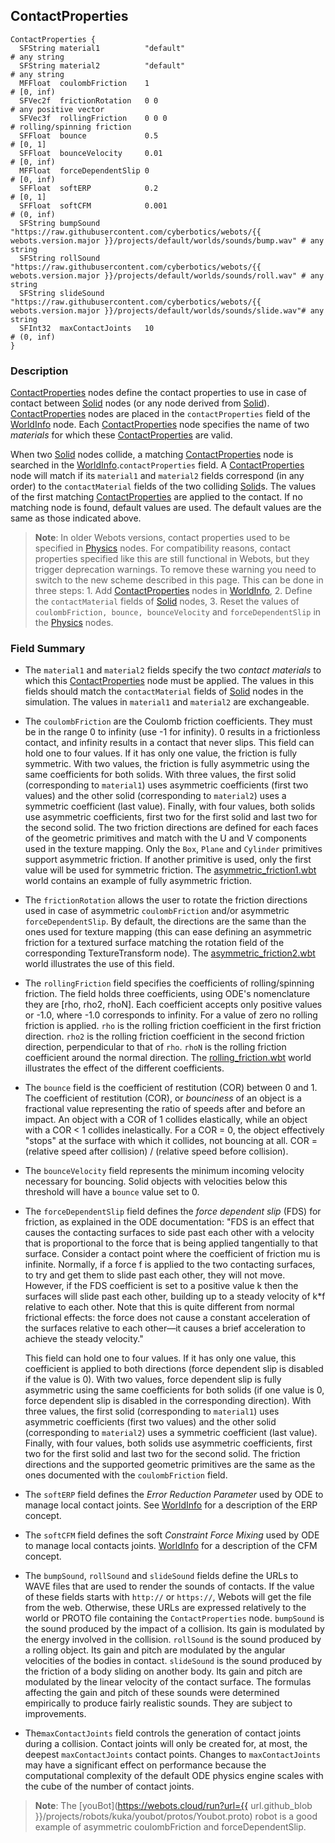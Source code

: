 ## ContactProperties

```
ContactProperties {
  SFString material1          "default"                                                                                             # any string
  SFString material2          "default"                                                                                             # any string
  MFFloat  coulombFriction    1                                                                                                     # [0, inf)
  SFVec2f  frictionRotation   0 0                                                                                                   # any positive vector
  SFVec3f  rollingFriction    0 0 0                                                                                                 # rolling/spinning friction
  SFFloat  bounce             0.5                                                                                                   # [0, 1]
  SFFloat  bounceVelocity     0.01                                                                                                  # [0, inf)
  MFFloat  forceDependentSlip 0                                                                                                     # [0, inf)
  SFFloat  softERP            0.2                                                                                                   # [0, 1]
  SFFloat  softCFM            0.001                                                                                                 # (0, inf)
  SFString bumpSound          "https://raw.githubusercontent.com/cyberbotics/webots/{{ webots.version.major }}/projects/default/worlds/sounds/bump.wav" # any string
  SFString rollSound          "https://raw.githubusercontent.com/cyberbotics/webots/{{ webots.version.major }}/projects/default/worlds/sounds/roll.wav" # any string
  SFString slideSound         "https://raw.githubusercontent.com/cyberbotics/webots/{{ webots.version.major }}/projects/default/worlds/sounds/slide.wav"# any string
  SFInt32  maxContactJoints   10                                                                                                    # (0, inf)
}
```

### Description

[ContactProperties](#contactproperties) nodes define the contact properties to use in case of contact between [Solid](solid.md) nodes (or any node derived from [Solid](solid.md)).
[ContactProperties](#contactproperties) nodes are placed in the `contactProperties` field of the [WorldInfo](worldinfo.md) node.
Each [ContactProperties](#contactproperties) node specifies the name of two *materials* for which these [ContactProperties](#contactproperties) are valid.

When two [Solid](solid.md) nodes collide, a matching [ContactProperties](#contactproperties) node is searched in the [WorldInfo](worldinfo.md).`contactProperties` field.
A [ContactProperties](#contactproperties) node will match if its `material1` and `material2` fields correspond (in any order) to the `contactMaterial` fields of the two colliding [Solid](solid.md)s.
The values of the first matching [ContactProperties](#contactproperties) are applied to the contact.
If no matching node is found, default values are used.
The default values are the same as those indicated above.

> **Note**: In older Webots versions, contact properties used to be specified in [Physics](physics.md) nodes.
For compatibility reasons, contact properties specified like this are still functional in Webots, but they trigger deprecation warnings.
To remove these warning you need to switch to the new scheme described in this page.
This can be done in three steps: 1.
Add [ContactProperties](#contactproperties) nodes in [WorldInfo](worldinfo.md), 2.
Define the `contactMaterial` fields of [Solid](solid.md) nodes, 3.
Reset the values of `coulombFriction, bounce, bounceVelocity` and `forceDependentSlip` in the [Physics](physics.md) nodes.

### Field Summary

- The `material1` and `material2` fields specify the two *contact materials* to which this [ContactProperties](#contactproperties) node must be applied.
The values in this fields should match the `contactMaterial` fields of [Solid](solid.md) nodes in the simulation.
The values in `material1` and `material2` are exchangeable.

- The `coulombFriction` are the Coulomb friction coefficients.
They must be in the range 0 to infinity (use -1 for infinity).
0 results in a frictionless contact, and infinity results in a contact that never slips.
This field can hold one to four values.
If it has only one value, the friction is fully symmetric.
With two values, the friction is fully asymmetric using the same coefficients for both solids.
With three values, the first solid (corresponding to `material1`) uses asymmetric coefficients (first two values) and the other solid (corresponding to `material2`) uses a symmetric coefficient (last value).
Finally, with four values, both solids use asymmetric coefficients, first two for the first solid and last two for the second solid.
The two friction directions are defined for each faces of the geometric primitives and match with the U and V components used in the texture mapping.
Only the `Box`, `Plane` and `Cylinder` primitives support asymmetric friction.
If another primitive is used, only the first value will be used for symmetric friction.
The [asymmetric\_friction1.wbt](../guide/samples-howto.md#asymmetric_friction1-wbt) world contains an example of fully asymmetric friction.

- The `frictionRotation` allows the user to rotate the friction directions used in case of asymmetric `coulombFriction` and/or asymmetric `forceDependentSlip`.
By default, the directions are the same than the ones used for texture mapping (this can ease defining an asymmetric friction for a textured surface matching the rotation field of the corresponding TextureTransform node).
The [asymmetric\_friction2.wbt](../guide/samples-howto.md#asymmetric_friction2-wbt) world illustrates the use of this field.

- The `rollingFriction` field specifies the coefficients of rolling/spinning friction.
The field holds three coefficients, using ODE's nomenclature they are [rho, rho2, rhoN].
Each coefficient accepts only positive values or -1.0, where -1.0 corresponds to infinity.
For a value of zero no rolling friction is applied.
`rho` is the rolling friction coefficient in the first friction direction.
`rho2` is the rolling friction coefficient in the second friction direction, perpendicular to that of `rho`.
`rhoN` is the rolling friction coefficient around the normal direction.
The [rolling\_friction.wbt](../guide/samples-howto.md#rolling_friction-wbt) world illustrates the effect of the different coefficients.

- The `bounce` field is the coefficient of restitution (COR) between 0 and 1.
The coefficient of restitution (COR), or *bounciness* of an object is a fractional value representing the ratio of speeds after and before an impact.
An object with a COR of 1 collides elastically, while an object with a COR < 1 collides inelastically.
For a COR = 0, the object effectively "stops" at the surface with which it collides, not bouncing at all.
COR = (relative speed after collision) / (relative speed before collision).

- The `bounceVelocity` field represents the minimum incoming velocity necessary for bouncing.
Solid objects with velocities below this threshold will have a `bounce` value set to 0.

- The `forceDependentSlip` field defines the *force dependent slip* (FDS) for friction, as explained in the ODE documentation: "FDS is an effect that causes the contacting surfaces to side past each other with a velocity that is proportional to the force that is being applied tangentially to that surface.
Consider a contact point where the coefficient of friction mu is infinite.
Normally, if a force f is applied to the two contacting surfaces, to try and get them to slide past each other, they will not move.
However, if the FDS coefficient is set to a positive value k then the surfaces will slide past each other, building up to a steady velocity of k*f relative to each other.
Note that this is quite different from normal frictional effects: the force does not cause a constant acceleration of the surfaces relative to each other&mdash;it causes a brief acceleration to achieve the steady velocity."

    This field can hold one to four values. If it has only one value, this
    coefficient is applied to both directions (force dependent slip is disabled if
    the value is 0). With two values, force dependent slip is fully asymmetric using
    the same coefficients for both solids (if one value is 0, force dependent slip
    is disabled in the corresponding direction). With three values, the first solid
    (corresponding to `material1`) uses asymmetric coefficients (first two values)
    and the other solid (corresponding to `material2`) uses a symmetric coefficient
    (last value). Finally, with four values, both solids use asymmetric
    coefficients, first two for the first solid and last two for the second solid.
    The friction directions and the supported geometric primitives are the same as
    the ones documented with the `coulombFriction` field.

- The `softERP` field defines the *Error Reduction Parameter* used by ODE to manage local contact joints.
See [WorldInfo](worldinfo.md) for a description of the ERP concept.

- The `softCFM` field defines the soft *Constraint Force Mixing* used by ODE to manage local contacts joints.
[WorldInfo](worldinfo.md) for a description of the CFM concept.

- The `bumpSound`, `rollSound` and `slideSound` fields define the URLs to WAVE files that are used to render the sounds of contacts.
If the value of these fields starts with `http://` or `https://`, Webots will get the file from the web.
Otherwise, these URLs are expressed relatively to the world or PROTO file containing the `ContactProperties` node.
`bumpSound` is the sound produced by the impact of a collision.
Its gain is modulated by the energy involved in the collision.
`rollSound` is the sound produced by a rolling object.
Its gain and pitch are modulated by the angular velocities of the bodies in contact.
`slideSound` is the sound produced by the friction of a body sliding on another body.
Its gain and pitch are modulated by the linear velocity of the contact surface.
The formulas affecting the gain and pitch of these sounds were determined empirically to produce fairly realistic sounds.
They are subject to improvements.

- The`maxContactJoints` field controls the generation of contact joints during a collision.
Contact joints will only be created for, at most, the deepest `maxContactJoints` contact points.
Changes to `maxContactJoints` may have a significant effect on performance because the computational complexity of the default ODE physics engine scales with the cube of the number of contact joints.


> **Note**: The [youBot](https://webots.cloud/run?url={{ url.github_blob }}/projects/robots/kuka/youbot/protos/Youbot.proto) robot is a good example of asymmetric coulombFriction and forceDependentSlip.
